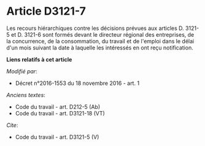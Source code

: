 # Article D3121-7

Les recours hiérarchiques contre les décisions prévues aux articles D. 3121-5 et D. 3121-6 sont formés devant le directeur
régional des entreprises, de la concurrence, de la consommation, du travail et de l'emploi dans le délai d'un mois suivant la
date à laquelle les intéressés en ont reçu notification.

**Liens relatifs à cet article**

_Modifié par_:

  - Décret n°2016-1553 du 18 novembre 2016 - art. 1

_Anciens textes_:

  - Code du travail - art. D212-5 (Ab)
  - Code du travail - art. D3121-18 (VT)

_Cite_:

  - Code du travail - art. D3121-5 (V)
